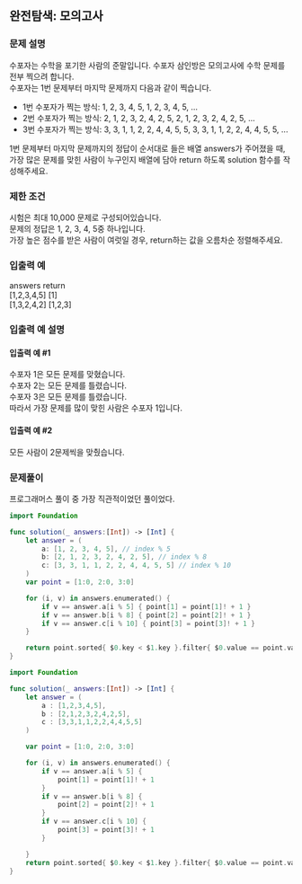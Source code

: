 ## 완전탐색: 모의고사


### 문제 설명

수포자는 수학을 포기한 사람의 준말입니다. 수포자 삼인방은 모의고사에 수학 문제를 전부 찍으려 합니다. <br>
수포자는 1번 문제부터 마지막 문제까지 다음과 같이 찍습니다.

- 1번 수포자가 찍는 방식: 1, 2, 3, 4, 5, 1, 2, 3, 4, 5, ...
- 2번 수포자가 찍는 방식: 2, 1, 2, 3, 2, 4, 2, 5, 2, 1, 2, 3, 2, 4, 2, 5, ...
- 3번 수포자가 찍는 방식: 3, 3, 1, 1, 2, 2, 4, 4, 5, 5, 3, 3, 1, 1, 2, 2, 4, 4, 5, 5, ...

1번 문제부터 마지막 문제까지의 정답이 순서대로 들은 배열 answers가 주어졌을 때, <br>
가장 많은 문제를 맞힌 사람이 누구인지 배열에 담아 return 하도록 solution 함수를 작성해주세요.

### 제한 조건

시험은 최대 10,000 문제로 구성되어있습니다.<br>
문제의 정답은 1, 2, 3, 4, 5중 하나입니다.<br>
가장 높은 점수를 받은 사람이 여럿일 경우, return하는 값을 오름차순 정렬해주세요.<br>

### 입출력 예

answers	return<br>
[1,2,3,4,5]	[1]<br>
[1,3,2,4,2]	[1,2,3]<br>

### 입출력 예 설명
#### 입출력 예 #1

수포자 1은 모든 문제를 맞혔습니다.<br>
수포자 2는 모든 문제를 틀렸습니다.<br>
수포자 3은 모든 문제를 틀렸습니다.<br>
따라서 가장 문제를 많이 맞힌 사람은 수포자 1입니다.<br>

#### 입출력 예 #2

모든 사람이 2문제씩을 맞췄습니다.


### 문제풀이

프로그래머스 풀이 중 가장 직관적이었던 풀이었다. 

```swift 
import Foundation

func solution(_ answers:[Int]) -> [Int] {
    let answer = (
        a: [1, 2, 3, 4, 5], // index % 5
        b: [2, 1, 2, 3, 2, 4, 2, 5], // index % 8
        c: [3, 3, 1, 1, 2, 2, 4, 4, 5, 5] // index % 10
    )
    var point = [1:0, 2:0, 3:0]

    for (i, v) in answers.enumerated() {
        if v == answer.a[i % 5] { point[1] = point[1]! + 1 }
        if v == answer.b[i % 8] { point[2] = point[2]! + 1 }
        if v == answer.c[i % 10] { point[3] = point[3]! + 1 }
    }

    return point.sorted{ $0.key < $1.key }.filter{ $0.value == point.values.max() }.map{ $0.key }
}
```


```swift 
import Foundation

func solution(_ answers:[Int]) -> [Int] {
    let answer = (
        a : [1,2,3,4,5],
        b : [2,1,2,3,2,4,2,5],
        c : [3,3,1,1,2,2,4,4,5,5]
    )

    var point = [1:0, 2:0, 3:0]

    for (i, v) in answers.enumerated() {
        if v == answer.a[i % 5] { 
            point[1] = point[1]! + 1 
        }
        if v == answer.b[i % 8] {
            point[2] = point[2]! + 1
        }
        if v == answer.c[i % 10] {
            point[3] = point[3]! + 1
        }

    }
    return point.sorted{ $0.key < $1.key }.filter{ $0.value == point.values.max() }.map{ $0.key }
}
```
